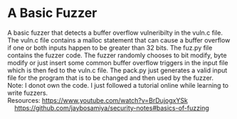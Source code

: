 # A Basic Fuzzer 
A basic fuzzer that detects a buffer overflow vulneribilty in the vuln.c file. The vuln.c file contains a malloc statement that can cause a buffer overflow if one or both inputs happen to be greater than 32 bits. The fuz.py file contains the fuzzer code. The fuzzer randomly chooses to bit modify, byte modify or just insert some common buffer overflow triggers in the input file which is then fed to the vuln.c file. The pack.py just generates a valid input file for the program that is to be changed and then used by the fuzzer.   
Note: I donot own the code. I just followed a tutorial online while learning to write fuzzers.        
Resources: https://www.youtube.com/watch?v=BrDujogxYSk                   
           https://github.com/jaybosamiya/security-notes#basics-of-fuzzing
